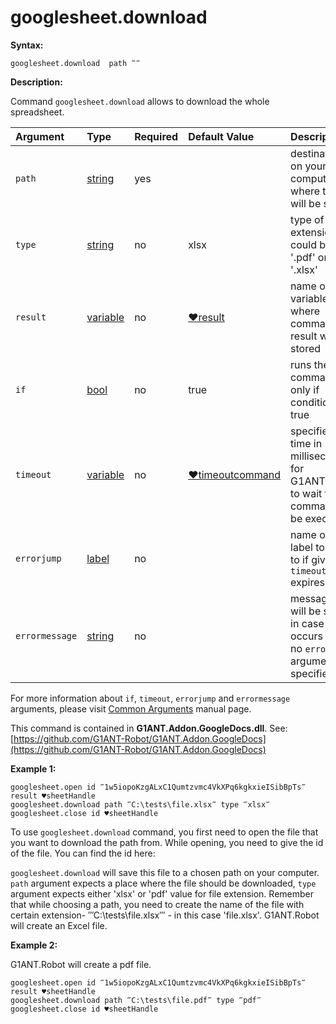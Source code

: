 # googlesheet.download

**Syntax:**

```text
googlesheet.download  path ‴‴
```

**Description:**

Command `googlesheet.download` allows to download the whole spreadsheet.

| Argument | Type | Required | Default Value | Description |
| :--- | :--- | :--- | :--- | :--- |
| `path` | [string](https://github.com/G1ANT-Robot/G1ANT.Manual/blob/master/G1ANT-Language/Structures/string.md) | yes |  | destination on your computer where the file will be saved |
| `type` | [string](https://github.com/G1ANT-Robot/G1ANT.Manual/blob/master/G1ANT-Language/Structures/string.md) | no | xlsx | type of file extension, could be '.pdf' or '.xlsx' |
| `result` | [variable](https://github.com/G1ANT-Robot/G1ANT.Manual/blob/master/G1ANT-Language/Special-Characters/variable.md) | no | [♥result](https://github.com/G1ANT-Robot/G1ANT.Manual/blob/master/G1ANT-Language/Common-Arguments.md) | name of variable where command's result will be stored |
| `if` | [bool](https://github.com/G1ANT-Robot/G1ANT.Manual/blob/master/G1ANT-Language/Structures/bool.md) | no | true | runs the command only if condition is true |
| `timeout` | [variable](https://github.com/G1ANT-Robot/G1ANT.Manual/blob/master/G1ANT-Language/Special-Characters/variable.md) | no | [♥timeoutcommand](https://github.com/G1ANT-Robot/G1ANT.Manual/blob/master/G1ANT-Language/Variables/Special-Variables.md) | specifies time in milliseconds for G1ANT.Robot to wait for the command to be executed |
| `errorjump` | [label](https://github.com/G1ANT-Robot/G1ANT.Manual/blob/master/G1ANT-Language/Structures/label.md) | no |  | name of the label to jump to if given `timeout` expires |
| `errormessage` | [string](https://github.com/G1ANT-Robot/G1ANT.Manual/blob/master/G1ANT-Language/Structures/string.md) | no |  | message that will be shown in case error occurs and no `errorjump` argument is specified |

For more information about `if`, `timeout`, `errorjump` and `errormessage` arguments, please visit [Common Arguments](https://github.com/G1ANT-Robot/G1ANT.Manual/blob/master/G1ANT-Language/Common-Arguments.md) manual page.

This command is contained in **G1ANT.Addon.GoogleDocs.dll**. See: [https://github.com/G1ANT-Robot/G1ANT.Addon.GoogleDocs](https://github.com/G1ANT-Robot/G1ANT.Addon.GoogleDocs)

**Example 1:**

```text
googlesheet.open id ‴1w5iopoKzgALxC1Qumtzvmc4VkXPq6kgkxieISibBpTs‴ result ♥sheetHandle
googlesheet.download path ‴C:\tests\file.xlsx‴ type ‴xlsx‴
googlesheet.close id ♥sheetHandle
```

To use `googlesheet.download` command, you first need to open the file that you want to download the path from. While opening, you need to give the id of the file. You can find the id here:

`googlesheet.download` will save this file to a chosen path on your computer. `path` argument expects a place where the file should be downloaded, `type` argument expects either 'xlsx' or 'pdf' value for file extension. Remember that while choosing a path, you need to create the name of the file with certain extension- ‴C:\tests\file.xlsx‴ - in this case 'file.xlsx'. G1ANT.Robot will create an Excel file.

**Example 2:**

G1ANT.Robot will create a pdf file.

```text
googlesheet.open id ‴1w5iopoKzgALxC1Qumtzvmc4VkXPq6kgkxieISibBpTs‴ result ♥sheetHandle
googlesheet.download path ‴C:\tests\file.pdf‴ type ‴pdf‴
googlesheet.close id ♥sheetHandle
```

